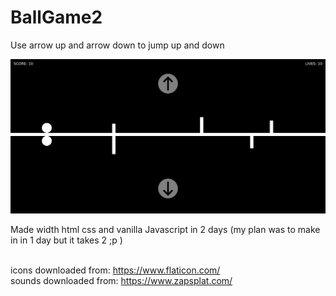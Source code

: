 # BallGame2
Use arrow up and arrow down to jump up and down

<img src="https://github.com/michalzareba0001/BallGame2/blob/main/screen.png?raw=true">

Made width html css and vanilla Javascript in 2 days (my plan was to make in in 1 day but it takes 2 ;p )

<br/>icons downloaded from: https://www.flaticon.com/
<br/>sounds downloaded from: https://www.zapsplat.com/

